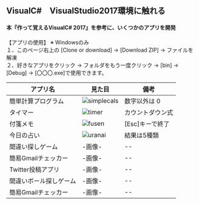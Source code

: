 
## VisualC#　VisualStudio2017環境に触れる  
#### 本『作って覚えるVisualC# 2017』を参考に、いくつかのアプリを開発  


【アプリの使用】 ※ Windowsのみ  
１、このページ右上の [Clone or download] → [Download ZIP] → ファイルを解凍  
２、好きなアプリをクリック → フォルダをもう一度クリック → [bin] → [Debug] → [〇〇〇.exe]で使用できます。

| アプリ名 | 見た目 | 備考 |
| --- | ---- | ----- |
|簡単計算プログラム | ![simplecals](https://user-images.githubusercontent.com/39142850/42465438-ec2e5fd6-83e6-11e8-95c4-b375aa308b8d.jpg) | 数字以外は 0 |
|タイマー | ![timer](https://user-images.githubusercontent.com/39142850/42465442-f0d8d96c-83e6-11e8-8c87-dae8b94006c8.jpg) | カウントダウン式 |
|付箋メモ | ![fusen](https://user-images.githubusercontent.com/39142850/42465448-f4443470-83e6-11e8-849d-a9af699e5d13.jpg) | [Esc]キーで終了 |
|今日の占い | ![uranai](https://user-images.githubusercontent.com/39142850/42465589-5fdc3b4c-83e7-11e8-8977-0e032a09d581.jpg) | 結果は5種類 |
|間違い探しゲーム | -画像- | -- |
|簡易Gmailチェッカー | -画像- | -- |
|Twitter投稿アプリ | -画像- | -- |
|間違いボール探しゲーム | -画像- | -- |
|簡易Gmailチェッカー | -画像- | -- |
